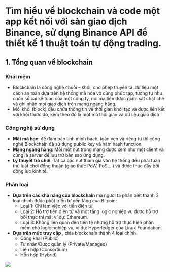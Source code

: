 # Tìm hiểu về blockchain và code một app kết nối với sàn giao dịch Binance, sử dụng Binance API để thiết kế 1 thuật toán tự động trading.
## 1. Tổng quan về blockchain

### Khái niệm
- Blockchain là công nghệ chuỗi – khối, cho phép truyền tải dữ liệu một cách an toàn dựa trên hệ thống mã hóa vô cùng phức tạp, tương tự như cuốn sổ cái kế toán của một công ty, nơi mà tiền được giám sát chặt chẽ và ghi nhận mọi giao dịch trên mạng ngang hàng. 
- Mỗi khối (block) đều chứa thông tin về thời gian khởi tạo và được liên kết với khối trước đó, kèm theo đó là một mã thời gian và dữ liệu giao dịch

### Công nghệ sử dụng
- **Mật mã học**: để đảm bảo tính minh bạch, toàn vẹn và riêng tư thì công nghệ Blockchain đã sử dụng public key và hàm hash function.
- **Mạng ngang hàng**: Mỗi một nút trong mạng được xem như một client và cũng là server để lưu trữ bản sao ứng dụng.
- **Lý thuyết trò chơi**: Tất cả các nút tham gia vào hệ thống đều phải tuân thủ luật chơi đồng thuận (giao thức PoW, PoS,…) và được thúc đẩy bởi động lực kinh tế.

### Phân loại
- **Dựa trên các khả năng của blockchain** mà người ta phân biệt thành 3 loại chính được phát triển từ nền tảng của Bitcoin:
    - Loại 1: Chỉ làm việc với tiền điện tử
    - Loại 2: Hỗ trợ tiền điện tử và một tầng logic nghiệp vụ được hỗ trợ bởi thực thi mã, ví dụ: Ethereum.
    - Loại 3: Không liên quan đến tiền tệ nhưng hỗ trợ thực hiện phần mềm cho logic nghiệp vụ, ví dụ: Hyperledger của Linux Foundation.
- **Dựa trên mức truy cập** , chia blockchain thành 4 loại chính: 
    - Công khai (Public)
    - Tư nhân/Được quản lý (Private/Managed)
    - Liên hợp (Consortium)
    - Hỗn hợp (Hybrid)
<img src = "https://imgur.com/KMJQcLN">

